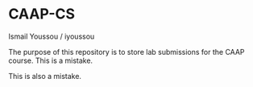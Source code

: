 # CAAP-CS
Ismail Youssou / iyoussou

The purpose of this repository is to store lab submissions for the CAAP course.
This is a mistake.

This is also a mistake.
